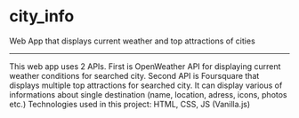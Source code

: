 # city_info
Web App that displays current weather and top attractions of cities

-------------------------------------------------------------------------------------
This web app uses 2 APIs. 
First is OpenWeather API for displaying current weather conditions for searched city.
Second API is Foursquare that displays multiple top attractions for searched city.
It can display various of informations about single destination (name, location, adress, icons, photos etc.)
Technologies used in this project: HTML, CSS, JS (Vanilla.js)
